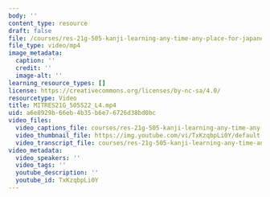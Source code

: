 ```yaml
---
body: ''
content_type: resource
draft: false
file: /courses/res-21g-505-kanji-learning-any-time-any-place-for-japanese-v-spring-2022/mitres21g_505s22_l4_360p_16_9.mp4
file_type: video/mp4
image_metadata:
  caption: ''
  credit: ''
  image-alt: ''
learning_resource_types: []
license: https://creativecommons.org/licenses/by-nc-sa/4.0/
resourcetype: Video
title: MITRES21G_505S22_L4.mp4
uid: a6e8929b-66eb-4b35-b6e7-6726d38bd0bc
video_files:
  video_captions_file: courses/res-21g-505-kanji-learning-any-time-any-place-for-japanese-v-spring-2022/mitres21g_505s22_l4_captions.vtt
  video_thumbnail_file: https://img.youtube.com/vi/TxKzqbpLi0Y/default.jpg
  video_transcript_file: courses/res-21g-505-kanji-learning-any-time-any-place-for-japanese-v-spring-2022/mitres21g_505s22_l4_transcript.pdf
video_metadata:
  video_speakers: ''
  video_tags: ''
  youtube_description: ''
  youtube_id: TxKzqbpLi0Y
---
```

